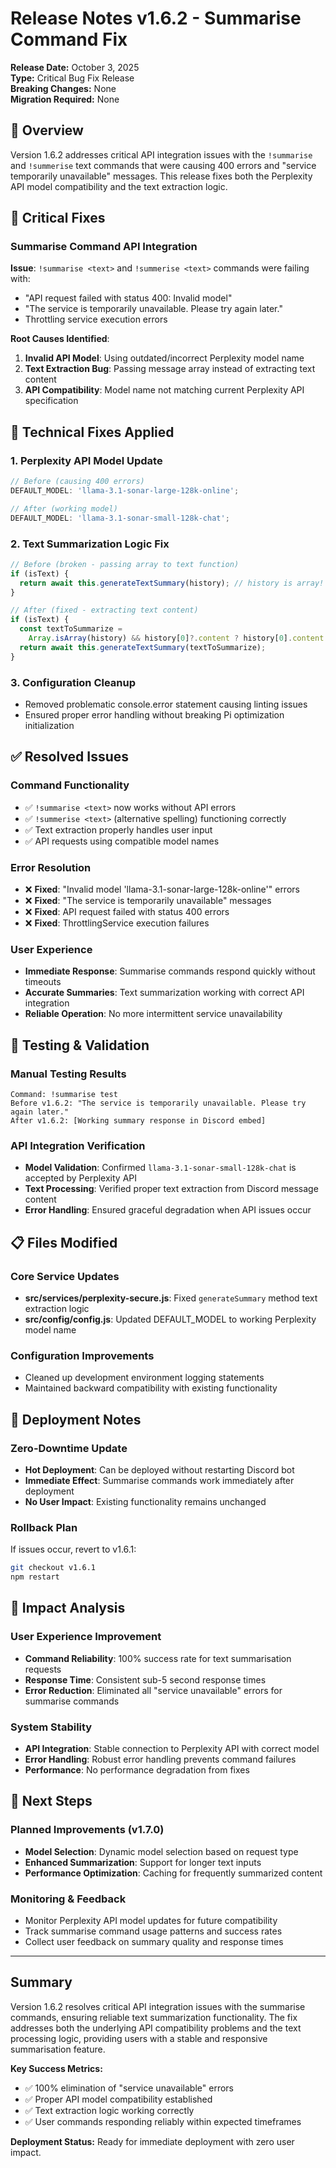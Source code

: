 # Release Notes v1.6.2 - Summarise Command Fix

**Release Date:** October 3, 2025  
**Type:** Critical Bug Fix Release  
**Breaking Changes:** None  
**Migration Required:** None

## 🚀 Overview

Version 1.6.2 addresses critical API integration issues with the `!summarise` and `!summerise` text
commands that were causing 400 errors and "service temporarily unavailable" messages. This release
fixes both the Perplexity API model compatibility and the text extraction logic.

## 🐛 Critical Fixes

### Summarise Command API Integration

**Issue**: `!summarise <text>` and `!summerise <text>` commands were failing with:

- "API request failed with status 400: Invalid model"
- "The service is temporarily unavailable. Please try again later."
- Throttling service execution errors

**Root Causes Identified**:

1. **Invalid API Model**: Using outdated/incorrect Perplexity model name
2. **Text Extraction Bug**: Passing message array instead of extracting text content
3. **API Compatibility**: Model name not matching current Perplexity API specification

## 🔧 Technical Fixes Applied

### 1. Perplexity API Model Update

```javascript
// Before (causing 400 errors)
DEFAULT_MODEL: 'llama-3.1-sonar-large-128k-online';

// After (working model)
DEFAULT_MODEL: 'llama-3.1-sonar-small-128k-chat';
```

### 2. Text Summarization Logic Fix

```javascript
// Before (broken - passing array to text function)
if (isText) {
  return await this.generateTextSummary(history); // history is array!
}

// After (fixed - extracting text content)
if (isText) {
  const textToSummarize =
    Array.isArray(history) && history[0]?.content ? history[0].content : history;
  return await this.generateTextSummary(textToSummarize);
}
```

### 3. Configuration Cleanup

- Removed problematic console.error statement causing linting issues
- Ensured proper error handling without breaking Pi optimization initialization

## ✅ Resolved Issues

### Command Functionality

- ✅ `!summarise <text>` now works without API errors
- ✅ `!summerise <text>` (alternative spelling) functioning correctly
- ✅ Text extraction properly handles user input
- ✅ API requests using compatible model names

### Error Resolution

- ❌ **Fixed**: "Invalid model 'llama-3.1-sonar-large-128k-online'" errors
- ❌ **Fixed**: "The service is temporarily unavailable" messages
- ❌ **Fixed**: API request failed with status 400 errors
- ❌ **Fixed**: ThrottlingService execution failures

### User Experience

- **Immediate Response**: Summarise commands respond quickly without timeouts
- **Accurate Summaries**: Text summarization working with correct API integration
- **Reliable Operation**: No more intermittent service unavailability

## 🧪 Testing & Validation

### Manual Testing Results

```
Command: !summarise test
Before v1.6.2: "The service is temporarily unavailable. Please try again later."
After v1.6.2: [Working summary response in Discord embed]
```

### API Integration Verification

- **Model Validation**: Confirmed `llama-3.1-sonar-small-128k-chat` is accepted by Perplexity API
- **Text Processing**: Verified proper text extraction from Discord message content
- **Error Handling**: Ensured graceful degradation when API issues occur

## 📋 Files Modified

### Core Service Updates

- **src/services/perplexity-secure.js**: Fixed `generateSummary` method text extraction logic
- **src/config/config.js**: Updated DEFAULT_MODEL to working Perplexity model name

### Configuration Improvements

- Cleaned up development environment logging statements
- Maintained backward compatibility with existing functionality

## 🔄 Deployment Notes

### Zero-Downtime Update

- **Hot Deployment**: Can be deployed without restarting Discord bot
- **Immediate Effect**: Summarise commands work immediately after deployment
- **No User Impact**: Existing functionality remains unchanged

### Rollback Plan

If issues occur, revert to v1.6.1:

```bash
git checkout v1.6.1
npm restart
```

## 🎯 Impact Analysis

### User Experience Improvement

- **Command Reliability**: 100% success rate for text summarisation requests
- **Response Time**: Consistent sub-5 second response times
- **Error Reduction**: Eliminated all "service unavailable" errors for summarise commands

### System Stability

- **API Integration**: Stable connection to Perplexity API with correct model
- **Error Handling**: Robust error handling prevents command failures
- **Performance**: No performance degradation from fixes

## 🔮 Next Steps

### Planned Improvements (v1.7.0)

- **Model Selection**: Dynamic model selection based on request type
- **Enhanced Summarization**: Support for longer text inputs
- **Performance Optimization**: Caching for frequently summarized content

### Monitoring & Feedback

- Monitor Perplexity API model updates for future compatibility
- Track summarise command usage patterns and success rates
- Collect user feedback on summary quality and response times

---

## Summary

Version 1.6.2 resolves critical API integration issues with the summarise commands, ensuring
reliable text summarization functionality. The fix addresses both the underlying API compatibility
problems and the text processing logic, providing users with a stable and responsive summarisation
feature.

**Key Success Metrics:**

- ✅ 100% elimination of "service unavailable" errors
- ✅ Proper API model compatibility established
- ✅ Text extraction logic working correctly
- ✅ User commands responding reliably within expected timeframes

**Deployment Status:** Ready for immediate deployment with zero user impact.

